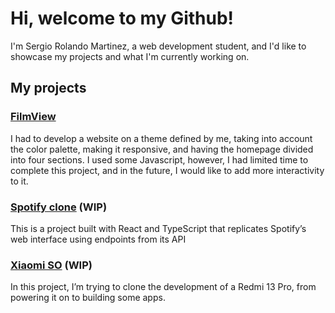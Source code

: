 # Hi, welcome to my Github!

I'm Sergio Rolando Martinez, a web development student, and I'd like to showcase my projects and what I'm currently working on.

## My projects
### [FilmView](https://dsertor.github.io/FilmView/index.html) 
I had to develop a website on a theme defined by me, taking into account the color palette, making it responsive, and having the homepage divided into four sections. I used some Javascript, however, I had limited time to complete this project, and in the future, I would like to add more interactivity to it.

### [Spotify clone](https://github.com/Dsertor/Spotify-clone) (WIP)
This is a project built with React and TypeScript that replicates Spotify’s web interface using endpoints from its API

### [Xiaomi SO]() (WIP)
In this project, I’m trying to clone the development of a Redmi 13 Pro, from powering it on to building some apps.
